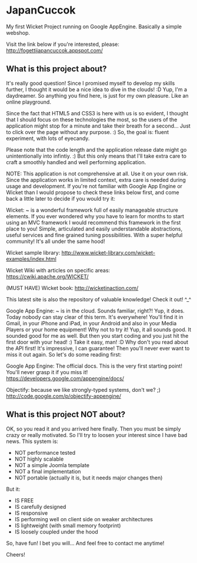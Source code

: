 JapanCuccok
===========

My first Wicket Project running on Google AppEngine. Basically a simple webshop.

Visit the link below if you're interested, please:
http://fogettijapancuccok.appspot.com/


What is this project about?
---------------------------

It's really good question! Since I promised myself to develop my skills further, I thought it would be a nice idea to dive in the clouds! :D Yup, I'm a daydreamer. So anything you find here, is just for my own pleasure. Like an online playground.

Since the fact that HTML5 and CSS3 is here with us is so evident, I thought that I should focus on these technologies the most, so the users of the application might stop for a minute and take their breath for a second... Just to click over the page without any purpose. :) So, the goal is: fluent experiment, with lots of eyecandy.

Please note that the code length and the application release date might go unintentionally into infintiy. :) But this only means that I'll take extra care to craft a smoothly handled and well performing application.

NOTE: This application is not comprehensive at all. Use it on your own risk. Since the application works in limited context, extra care is needed during usage and development. If you're not familiar with Google App Engine or Wicket than I would propose to check these links below first, and come back a little later to decide if you would try it:

Wicket: ~ is a wonderful framework full of easily manageable structure elements. If you ever wondered why you have to learn for months to start using an MVC framework I would recommend this framework in the first place to you! Simple, articulated and easily understandable abstractions, useful services and fine grained tuning possibilities. With a super helpful community! It's all under the same hood!

Wicket sample library: http://www.wicket-library.com/wicket-examples/index.html

Wicket Wiki with articles on specific areas: https://cwiki.apache.org/WICKET/

(MUST HAVE) Wicket book: http://wicketinaction.com/

This latest site is also the repository of valuable knowledge! Check it out! ^_^

Google App Engine: ~ is in the cloud. Sounds familiar, right?! Yup, it does. Today nobody can stay clear of this term. It's everywhere! You'll find it in Gmail, in your iPhone and iPad, in your Android and also in your Media Players or your home equipment! Why not to try it! Yup, it all sounds good. It sounded good for me as well. But then you start coding and you just hit the first door with your head! :) Take it easy, man! :D Why don't you read about the API first! It's impressive, I can guarantee! Then you'll never ever want to miss it out again. So let's do some reading first:

Google App Engine: The official docs. This is the very first starting point! You'll never grasp it if you miss it!
https://developers.google.com/appengine/docs/

Objectify: because we like strongly-typed systems, don't we? ;)
http://code.google.com/p/objectify-appengine/


What is this project NOT about?
--------------------------------

OK, so you read it and you arrived here finally. Then you must be simply crazy or really motivated. So I'll try to loosen your interest since I have bad news. This system is:
- NOT performance tested
- NOT highly scalable
- NOT a simple Joomla template
- NOT a final implementation
- NOT portable (actually it is, but it needs major changes then)

But it:
- IS FREE
- IS carefully designed
- IS responsive
- IS performing well on client side on weaker architectures
- IS lightweight (with small memory footprint)
- IS loosely coupled under the hood


So, have fun! I bet you will... And feel free to contact me anytime!

Cheers!
